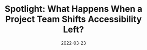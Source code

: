 ---
date: 2022-03-23
publisher: mnit_services
tags:
  - accessibility
target_url: https://mn.gov/mnit/about-mnit/accessibility/news/?id=38-522146
title: "Spotlight: What Happens When a Project Team Shifts Accessibility Left?"
---